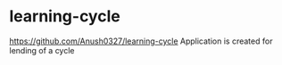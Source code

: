 # learning-cycle
https://github.com/Anush0327/learning-cycle
Application is created for lending of a cycle

